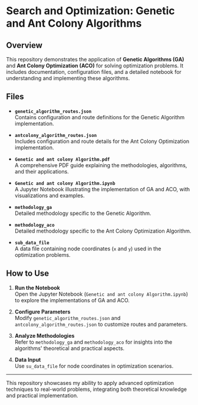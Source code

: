# Search and Optimization: Genetic and Ant Colony Algorithms

## Overview

This repository demonstrates the application of **Genetic Algorithms (GA)** and **Ant Colony Optimization (ACO)** for solving optimization problems. It includes documentation, configuration files, and a detailed notebook for understanding and implementing these algorithms.

## Files

- **`genetic_algorithm_routes.json`**  
  Contains configuration and route definitions for the Genetic Algorithm implementation.

- **`antcolony_algorithm_routes.json`**  
  Includes configuration and route details for the Ant Colony Optimization implementation.

- **`Genetic and ant colony Algorithm.pdf`**  
  A comprehensive PDF guide explaining the methodologies, algorithms, and their applications.

- **`Genetic and ant colony Algorithm.ipynb`**  
  A Jupyter Notebook illustrating the implementation of GA and ACO, with visualizations and examples.

- **`methodology_ga`**  
  Detailed methodology specific to the Genetic Algorithm.

- **`methodology_aco`**  
  Detailed methodology specific to the Ant Colony Optimization Algorithm.

- **`sub_data_file`**  
  A data file containing node coordinates (`x` and `y`) used in the optimization problems.

## How to Use

1. **Run the Notebook**  
   Open the Jupyter Notebook (`Genetic and ant colony Algorithm.ipynb`) to explore the implementations of GA and ACO.

2. **Configure Parameters**  
   Modify `genetic_algorithm_routes.json` and `antcolony_algorithm_routes.json` to customize routes and parameters.

3. **Analyze Methodologies**  
   Refer to `methodology_ga` and `methodology_aco` for insights into the algorithms' theoretical and practical aspects.

4. **Data Input**  
   Use `su_data_file` for node coordinates in optimization scenarios.

---

This repository showcases my ability to apply advanced optimization techniques to real-world problems, integrating both theoretical knowledge and practical implementation.
